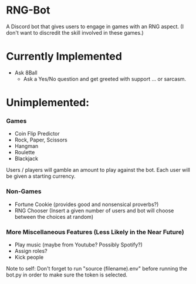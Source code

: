 # RNG-Bot
A Discord bot that gives users to engage in games with an RNG aspect. (I don't want to discredit the skill involved in these games.)

# Currently Implemented
* Ask 8Ball
  * Ask a Yes/No question and get greeted with support ... or sarcasm.



# Unimplemented:

### Games 
* Coin Flip Predictor
* Rock, Paper, Scissors
* Hangman
* Roulette
* Blackjack

Users / players will gamble an amount to play against the bot. Each user will be given a starting currency.

### Non-Games
* Fortune Cookie (provides good and nonsensical proverbs?)
* RNG Chooser (Insert a given number of users and bot will choose between the choices at random)

### More Miscellaneous Features (Less Likely in the Near Future)
* Play music (maybe from Youtube? Possibly Spotify?)
* Assign roles?
* Kick people 

Note to self: Don't forget to run "source (filename).env" before running the bot.py in order to make sure the token is selected.
